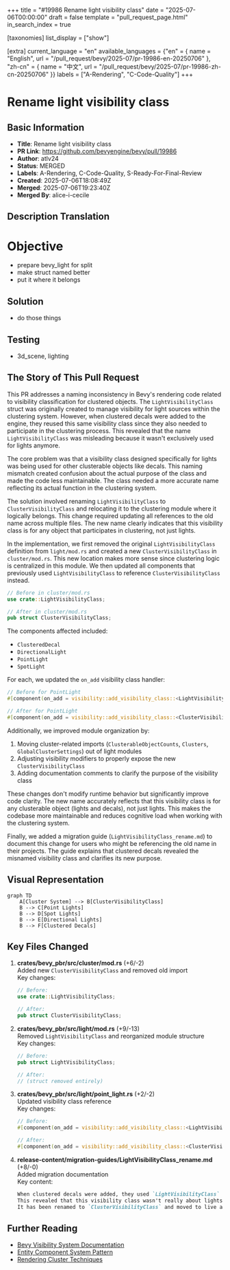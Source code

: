 +++
title = "#19986 Rename light visibility class"
date = "2025-07-06T00:00:00"
draft = false
template = "pull_request_page.html"
in_search_index = true

[taxonomies]
list_display = ["show"]

[extra]
current_language = "en"
available_languages = {"en" = { name = "English", url = "/pull_request/bevy/2025-07/pr-19986-en-20250706" }, "zh-cn" = { name = "中文", url = "/pull_request/bevy/2025-07/pr-19986-zh-cn-20250706" }}
labels = ["A-Rendering", "C-Code-Quality"]
+++

# Rename light visibility class

## Basic Information
- **Title**: Rename light visibility class
- **PR Link**: https://github.com/bevyengine/bevy/pull/19986
- **Author**: atlv24
- **Status**: MERGED
- **Labels**: A-Rendering, C-Code-Quality, S-Ready-For-Final-Review
- **Created**: 2025-07-06T18:08:49Z
- **Merged**: 2025-07-06T19:23:40Z
- **Merged By**: alice-i-cecile

## Description Translation
# Objective

- prepare bevy_light for split
- make struct named better
- put it where it belongs

## Solution

- do those things

## Testing

- 3d_scene, lighting

## The Story of This Pull Request

This PR addresses a naming inconsistency in Bevy's rendering code related to visibility classification for clustered objects. The `LightVisibilityClass` struct was originally created to manage visibility for light sources within the clustering system. However, when clustered decals were added to the engine, they reused this same visibility class since they also needed to participate in the clustering process. This revealed that the name `LightVisibilityClass` was misleading because it wasn't exclusively used for lights anymore.

The core problem was that a visibility class designed specifically for lights was being used for other clusterable objects like decals. This naming mismatch created confusion about the actual purpose of the class and made the code less maintainable. The class needed a more accurate name reflecting its actual function in the clustering system.

The solution involved renaming `LightVisibilityClass` to `ClusterVisibilityClass` and relocating it to the clustering module where it logically belongs. This change required updating all references to the old name across multiple files. The new name clearly indicates that this visibility class is for any object that participates in clustering, not just lights.

In the implementation, we first removed the original `LightVisibilityClass` definition from `light/mod.rs` and created a new `ClusterVisibilityClass` in `cluster/mod.rs`. This new location makes more sense since clustering logic is centralized in this module. We then updated all components that previously used `LightVisibilityClass` to reference `ClusterVisibilityClass` instead.

```rust
// Before in cluster/mod.rs
use crate::LightVisibilityClass;

// After in cluster/mod.rs
pub struct ClusterVisibilityClass;
```

The components affected included:
- `ClusteredDecal`
- `DirectionalLight`
- `PointLight`
- `SpotLight`

For each, we updated the `on_add` visibility class handler:

```rust
// Before for PointLight
#[component(on_add = visibility::add_visibility_class::<LightVisibilityClass>)]

// After for PointLight
#[component(on_add = visibility::add_visibility_class::<ClusterVisibilityClass>)]
```

Additionally, we improved module organization by:
1. Moving cluster-related imports (`ClusterableObjectCounts`, `Clusters`, `GlobalClusterSettings`) out of light modules
2. Adjusting visibility modifiers to properly expose the new `ClusterVisibilityClass`
3. Adding documentation comments to clarify the purpose of the visibility class

These changes don't modify runtime behavior but significantly improve code clarity. The new name accurately reflects that this visibility class is for any clusterable object (lights and decals), not just lights. This makes the codebase more maintainable and reduces cognitive load when working with the clustering system.

Finally, we added a migration guide (`LightVisibilityClass_rename.md`) to document this change for users who might be referencing the old name in their projects. The guide explains that clustered decals revealed the misnamed visibility class and clarifies its new purpose.

## Visual Representation

```mermaid
graph TD
    A[Cluster System] --> B[ClusterVisibilityClass]
    B --> C[Point Lights]
    B --> D[Spot Lights]
    B --> E[Directional Lights]
    B --> F[Clustered Decals]
```

## Key Files Changed

1. **crates/bevy_pbr/src/cluster/mod.rs** (+6/-2)  
   Added new `ClusterVisibilityClass` and removed old import  
   Key changes:
   ```rust
   // Before:
   use crate::LightVisibilityClass;
   
   // After:
   pub struct ClusterVisibilityClass;
   ```

2. **crates/bevy_pbr/src/light/mod.rs** (+9/-13)  
   Removed `LightVisibilityClass` and reorganized module structure  
   Key changes:
   ```rust
   // Before:
   pub struct LightVisibilityClass;
   
   // After:
   // (struct removed entirely)
   ```

3. **crates/bevy_pbr/src/light/point_light.rs** (+2/-2)  
   Updated visibility class reference  
   Key changes:
   ```rust
   // Before:
   #[component(on_add = visibility::add_visibility_class::<LightVisibilityClass>)]
   
   // After:
   #[component(on_add = visibility::add_visibility_class::<ClusterVisibilityClass>)]
   ```

4. **release-content/migration-guides/LightVisibilityClass_rename.md** (+8/-0)  
   Added migration documentation  
   Key content:
   ```markdown
   When clustered decals were added, they used `LightVisibilityClass` to share the clustering infrastructure.
   This revealed that this visibility class wasn't really about lights, but about clustering.
   It has been renamed to `ClusterVisibilityClass` and moved to live alongside clustering-specific types.
   ```

## Further Reading
- [Bevy Visibility System Documentation](https://docs.rs/bevy/latest/bevy/render/view/visibility/index.html)
- [Entity Component System Pattern](https://en.wikipedia.org/wiki/Entity_component_system)
- [Rendering Cluster Techniques](https://www.gamedeveloper.com/rendering/clustered-shading)